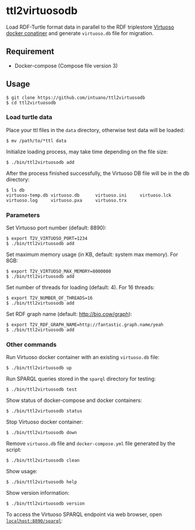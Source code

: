 # ttl2virtuosodb

Load RDF-Turtle format data in parallel to the RDF triplestore [Virtuoso docker conatiner](https://hub.docker.com/r/openlink/virtuoso-opensource-7) and generate `virtuoso.db` file for migration.

## Requirement

- Docker-compose (Compose file version 3)

## Usage

```
$ git clone https://github.com/intuano/ttl2virtuosodb
$ cd ttl2virtuosodb
```

### Load turtle data

Place your ttl files in the `data` directory, otherwise test data will be loaded:

```
$ mv /path/to/*ttl data
```

Initialize loading process, may take time depending on the file size:

```
$ ./bin/ttl2virtuosodb add
```

After the process finished successfully, the Virtuoso DB file will be in the db directory:

```
$ ls db
virtuoso-temp.db virtuoso.db      virtuoso.ini     virtuoso.lck     virtuoso.log     virtuoso.pxa     virtuoso.trx
```

### Parameters

Set Virtuoso port number (default: 8890):

```
$ export T2V_VIRTUOSO_PORT=1234
$ ./bin/ttl2virtuosodb add
```

Set maximum memory usage (in KB, default: system max memory). For 8GB:

```
$ export T2V_VIRTUOSO_MAX_MEMORY=8000000
$ ./bin/ttl2virtuosodb add
```

Set number of threads for loading (default: 4). For 16 threads:

```
$ export T2V_NUMBER_OF_THREADS=16
$ ./bin/ttl2virtuosodb add
```

Set RDF graph name (default: http://bio.cow/graph):

```
$ export T2V_RDF_GRAPH_NAME=http://fantastic.graph.name/yeah
$ ./bin/ttl2virtuosodb add
```

### Other commands

Run Virtuoso docker container with an existing `virtuoso.db` file:

```
$ ./bin/ttl2virtuosodb up
```

Run SPARQL queries stored in the `sparql` directory for testing:

```
$ ./bin/ttl2virtuosodb test
```

Show status of docker-compose and docker containers:

```
$ ./bin/ttl2virtuosodb status
```

Stop Virtuoso docker container:

```
$ ./bin/ttl2virtuosodb down
```

Remove `virtuoso.db` file and `docker-compose.yml` file generated by the script:

```
$ ./bin/ttl2virtuosodb clean
```

Show usage:

```
$ ./bin/ttl2virtuosodb help
```

Show version information:

```
$ ./bin/ttl2virtuosodb version
```

To access the Virtuoso SPARQL endpoint via web browser, open [`localhost:8890/sparql`](https://localhost:8890/sparql):
